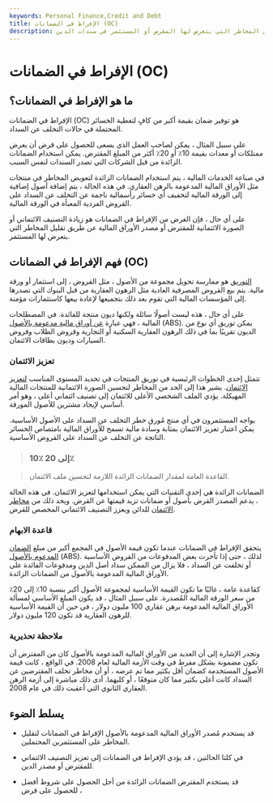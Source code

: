 ```yaml
---
keywords: Personal Finance,Credit and Debt
title: الإفراط في الضمانات (OC)
description: الإفراط في الضمانات هو توفير ضمانات أكثر مما هو مطلوب لتقليل المخاطر التي يتعرض لها المقرض أو المستثمر في سندات الدين.
---
```


# الإفراط في الضمانات (OC)
## ما هو الإفراط في الضمانات؟

الإفراط في الضمانات (OC) هو توفير ضمان بقيمة أكبر من كافٍ لتغطية الخسائر المحتملة في حالات التخلف عن السداد.

على سبيل المثال ، يمكن لصاحب العمل الذي يسعى للحصول على قرض أن يعرض ممتلكات أو معدات بقيمة 10٪ أو 20٪ أكثر من المبلغ المقترض. يمكن استخدام الضمانات الزائدة من قبل الشركات التي تصدر السندات لنفس السبب.

في صناعة الخدمات المالية ، يتم استخدام الضمانات الزائدة لتعويض المخاطر في منتجات مثل الأوراق المالية المدعومة بالرهن العقاري. في هذه الحالة ، يتم إضافة أصول إضافية إلى الورقة المالية لتخفيف أي خسائر رأسمالية ناجمة عن التخلف عن السداد على القروض الفردية المعبأة في الورقة المالية.

على أي حال ، فإن الغرض من الإفراط في الضمانات هو زيادة التصنيف الائتماني أو الصورة الائتمانية للمقترض أو مصدر الأوراق المالية عن طريق تقليل المخاطر التي يتعرض لها المستثمر.

## فهم الإفراط في الضمانات (OC)

[التوريق](/securitization) هو ممارسة تحويل مجموعة من الأصول ، مثل القروض ، إلى استثمار أو ورقة مالية. يتم بيع القروض المصرفية العادية مثل الرهون العقارية من قبل البنوك التي تصدرها إلى المؤسسات المالية التي تقوم بعد ذلك بتجميعها لإعادة بيعها كاستثمارات مؤمنة.

على أي حال ، هذه ليست أصولًا سائلة ولكنها ديون منتجة للفائدة. في المصطلحات المالية ، فهي عبارة [عن أوراق مالية مدعومة بالأصول](/asset-backedsecurity) (ABS). يمكن توريق أي نوع من الديون تقريبًا بما في ذلك الرهون العقارية السكنية أو التجارية وقروض الطلاب وقروض السيارات وديون بطاقات الائتمان.

### تعزيز الائتمان

تتمثل إحدى الخطوات الرئيسية في توريق المنتجات في تحديد المستوى المناسب [لتعزيز الائتمان](/creditenhancement). يشير هذا إلى الحد من المخاطر لتحسين الصورة الائتمانية للمنتجات المالية المهيكلة. يؤدي الملف الشخصي الأعلى للائتمان إلى تصنيف ائتماني أعلى ، وهو أمر أساسي لإيجاد مشترين للأصول المورقة.

يواجه المستثمرون في أي منتج مُورق خطر التخلف عن السداد على الأصول الأساسية. يمكن اعتبار تعزيز الائتمان بمثابة وسادة مالية تسمح للأوراق المالية بامتصاص الخسائر الناتجة عن التخلف عن السداد على القروض الأساسية.

> ### 10٪ إلى 20٪

> القاعدة العامة لمقدار الضمانات الزائدة اللازمة لتحسين ملف الائتمان.

>

الضمانات الزائدة هي إحدى التقنيات التي يمكن استخدامها لتعزيز الائتمان. في هذه الحالة ، يدعم المصدر القرض بأصول أو ضمانات تزيد قيمتها عن القرض. ويحد ذلك من [مخاطر الائتمان](/creditrisk) للدائن ويعزز التصنيف الائتماني المخصص للقرض.

### قاعدة الابهام

يتحقق الإفراط في الضمانات عندما تكون قيمة الأصول في المجمع أكبر من مبلغ [الضمان المدعوم بالأصول](/asset-backedsecurity) (ABS). لذلك ، حتى إذا تأخرت بعض المدفوعات من القروض الأساسية أو تخلفت عن السداد ، فلا يزال من الممكن سداد أصل الدين ومدفوعات الفائدة على الأوراق المالية المدعومة بالأصول من الضمانات الزائدة.

كقاعدة عامة ، غالبًا ما تكون القيمة الأساسية لمجموعة الأصول أكبر بنسبة 10٪ إلى 20٪ من سعر الورقة المالية المُصدرة. على سبيل المثال ، قد يكون المبلغ الأساسي لمسألة الأوراق المالية المدعومة برهن عقاري 100 مليون دولار ، في حين أن القيمة الأساسية للرهون العقارية قد تكون 120 مليون دولار.

### ملاحظة تحذيرية

وتجدر الإشارة إلى أن العديد من الأوراق المالية المدعومة بالأصول كان من المفترض أن تكون مضمونة بشكل مفرط في وقت الأزمة المالية لعام 2008. في الواقع ، كانت قيمة الأصول المستخدمة كضمان أقل بكثير مما تم عرضه ، أو أن مخاطر تخلف المقترضين عن السداد كانت أعلى بكثير مما كان متوقعًا ، أو كليهما. أدى ذلك مباشرة إلى أزمة الرهن العقاري الثانوي التي أعقبت ذلك في عام 2008.

## يسلط الضوء

- قد يستخدم مُصدر الأوراق المالية المدعومة بالأصول الإفراط في الضمانات لتقليل المخاطر على المستثمرين المحتملين.

- في كلتا الحالتين ، قد يؤدي الإفراط في الضمانات إلى تعزيز التصنيف الائتماني للمقترض أو مصدر الدين.

- قد يستخدم المقترض الضمانات الزائدة من أجل الحصول على شروط أفضل للحصول على قرض ،

